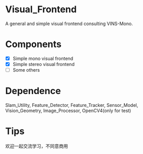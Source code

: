 # Visual_Frontend
A general and simple visual frontend consulting VINS-Mono.

# Components
- [x] Simple mono visual frontend
- [x] Simple stereo visual frontend
- [ ] Some others

# Dependence
Slam_Utility, Feature_Detector, Feature_Tracker, Sensor_Model, Vision_Geometry, Image_Processor, OpenCV4(only for test)

# Tips
欢迎一起交流学习，不同意商用
